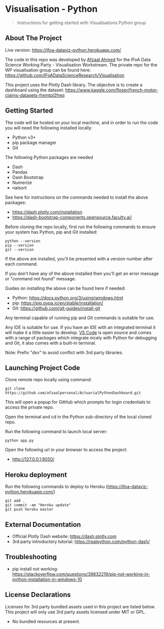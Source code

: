# Visualisation - Python
> Instructions for getting started with Visualisations Python group

## About The Project

Live version: https://ifoa-dataviz-python.herokuapp.com/

The code in this repo was developed by [Afzaal Ahmed](https://www.linkedin.com/in/afzaalahmeduk/) for the IFoA Data Science Working Party - Visualisation Workstream. The private repo for the WP visualisation group can be found here: https://github.com/IFoADataScienceResearch/Visualisation

This project uses the Plotly Dash library. The objective is to create a dashboard using the dataset: https://www.kaggle.com/floser/french-motor-claims-datasets-fremtpl2freq

## Getting Started

The code will be hosted on your local machine, and in order to run the code you will need the following installed locally:

- Python v3+
- pip package manager
- Git

The following Python packages are needed

- Dash
- Pandas
- Dash Bootstrap
- Numerize
- natsort

See here for instructions on the commands needed to install the above packages:

- https://dash.plotly.com/installation
- https://dash-bootstrap-components.opensource.faculty.ai/

Before cloning the repo locally, first run the following commands to ensure your system has Python, pip and Git installed:

```
python --version
pip --version
git --version
```

If the above are installed, you'll be presented with a version number after each command.

If you don't have any of the above installed then you'll get an error message or "command not found" message.

Guides on installing the above can be found here if needed:

- Python: https://docs.python.org/3/using/windows.html
- pip: https://pip.pypa.io/en/stable/installation/
- Git: https://github.com/git-guides/install-git

Any terminal capable of running pip and Git commands is suitable for use.

Any IDE is suitable for use. If you have an IDE with an integrated terminal it will make it a little easier to develop. [VS Code](https://code.visualstudio.com/) is open source and comes with a range of packages which integrate nicely with Python for debugging and Git, it also comes with a built-in terminal.

Note: Prefix "dsv" to avoid conflict with 3rd party libraries.

## Launching Project Code

Clone remote repo locally using command:

```
git clone https://github.com/afzaalpersonal/ActuarialPythonDashboard.git
```

This will open a popup for GitHub which prompts for login credentials to access the private repo.

Open the terminal and cd in the Python sub-directory of the local cloned repo.

Run the following command to launch local server:

```
python app.py
```

Open the following url in your browser to access the project:

- http://127.0.0.1:8050/

## Heroku deployment

Run the following commands to deploy to Heroku (https://ifoa-dataviz-python.herokuapp.com/)

```
git add .
git commit -am "Heroku update"
git push heroku master
```

## External Documentation

- Official Plotly Dash website: https://dash.plotly.com
- 3rd party introductory tutorial: https://realpython.com/python-dash/

## Troubleshooting

- pip install not working: https://stackoverflow.com/questions/39832219/pip-not-working-in-python-installation-in-windows-10

## License Declarations

Licenses for 3rd party bundled assets used in this project are listed below. This project will only use 3rd party assets licensed under MIT or GPL.

- No bundled resources at present.
